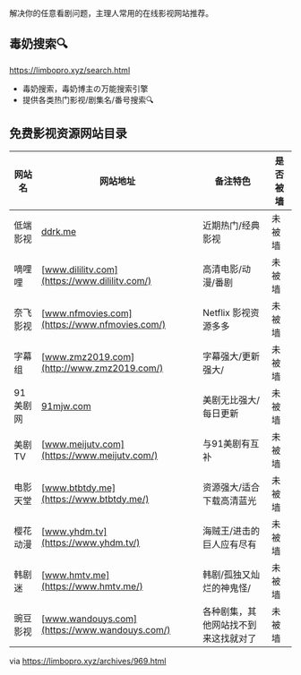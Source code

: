 解决你的任意看剧问题，主理人常用的在线影视网站推荐。
## 毒奶搜索🔍
https://limbopro.xyz/search.html
- 毒奶搜索，毒奶博主の万能搜索引擎
- 提供各类热门影视/剧集名/番号搜索🔍

## 免费影视资源网站目录

| **网站名** | **网站地址**                                  | **备注特色**                         | **是否被墙** |
| ---------- | --------------------------------------------- | ------------------------------------ | ------------ |
| 低端影视   | [ddrk.me](http://ddrk.me/)                    | 近期热门/经典影视                    | 未被墙       |
| 嘀哩哩     | [www.dililitv.com](https://www.dililitv.com/) | 高清电影/动漫/番剧                   | 未被墙       |
| 奈飞影视   | [www.nfmovies.com](https://www.nfmovies.com/) | Netflix 影视资源多多                 | 未被墙       |
| 字幕组     | [www.zmz2019.com](http://www.zmz2019.com/)    | 字幕强大/更新强大/                   | 未被墙       |
| 91美剧网   | [91mjw.com](https://91mjw.com/)               | 美剧无比强大/每日更新                | 未被墙       |
| 美剧TV     | [www.meijutv.com](https://www.meijutv.com/)   | 与91美剧有互补                       | 未被墙       |
| 电影天堂   | [www.btbtdy.me](https://www.btbtdy.me/)       | 资源强大/适合下载高清蓝光            | 未被墙       |
| 樱花动漫   | [www.yhdm.tv](https://www.yhdm.tv/)           | 海贼王/进击的巨人应有尽有            | 未被墙       |
| 韩剧迷     | [www.hmtv.me](https://www.hmtv.me/)           | 韩剧/孤独又灿烂的神鬼怪/             | 未被墙       |
| 豌豆影视   | [www.wandouys.com](https://www.wandouys.com/) | 各种剧集，其他网站找不到来这找就对了 | 未被墙       |

via https://limbopro.xyz/archives/969.html


